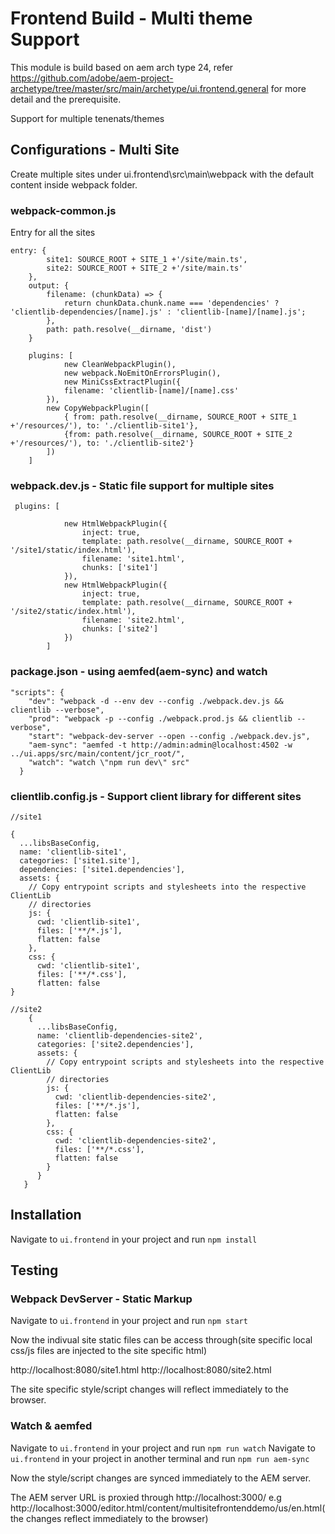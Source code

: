# Frontend Build - Multi theme Support

This module is build based on aem arch type 24, refer https://github.com/adobe/aem-project-archetype/tree/master/src/main/archetype/ui.frontend.general  for more detail and the prerequisite.

Support for multiple tenenats/themes

## Configurations - Multi Site

Create multiple sites under ui.frontend\src\main\webpack with the default content inside webpack folder.

### webpack-common.js

Entry for all the sites

```
entry: {
		site1: SOURCE_ROOT + SITE_1 +'/site/main.ts',
		site2: SOURCE_ROOT + SITE_2 +'/site/main.ts'
    },
    output: {
        filename: (chunkData) => {
            return chunkData.chunk.name === 'dependencies' ? 'clientlib-dependencies/[name].js' : 'clientlib-[name]/[name].js';
        },
        path: path.resolve(__dirname, 'dist')
    }
	
	plugins: [
			new CleanWebpackPlugin(),
			new webpack.NoEmitOnErrorsPlugin(),
			new MiniCssExtractPlugin({
			filename: 'clientlib-[name]/[name].css'
        }),
        new CopyWebpackPlugin([
			{ from: path.resolve(__dirname, SOURCE_ROOT + SITE_1 +'/resources/'), to: './clientlib-site1'},
			{from: path.resolve(__dirname, SOURCE_ROOT + SITE_2 +'/resources/'), to: './clientlib-site2'}
        ])
    ]
```
	
### webpack.dev.js - Static file support for multiple sites

```
 plugins: [
            
            new HtmlWebpackPlugin({
                inject: true,
                template: path.resolve(__dirname, SOURCE_ROOT + '/site1/static/index.html'),
                filename: 'site1.html',
                chunks: ['site1']
            }),
            new HtmlWebpackPlugin({
                inject: true,
                template: path.resolve(__dirname, SOURCE_ROOT + '/site2/static/index.html'),
                filename: 'site2.html',
                chunks: ['site2']
            })
        ]
```
		
### package.json - using aemfed(aem-sync) and watch

```
"scripts": {
    "dev": "webpack -d --env dev --config ./webpack.dev.js && clientlib --verbose",
    "prod": "webpack -p --config ./webpack.prod.js && clientlib --verbose",
    "start": "webpack-dev-server --open --config ./webpack.dev.js",
    "aem-sync": "aemfed -t http://admin:admin@localhost:4502 -w ../ui.apps/src/main/content/jcr_root/",
    "watch": "watch \"npm run dev\" src"
  }
```
  
### clientlib.config.js - Support client library for different sites

```
//site1

{
  ...libsBaseConfig,
  name: 'clientlib-site1',
  categories: ['site1.site'],
  dependencies: ['site1.dependencies'],
  assets: {
	// Copy entrypoint scripts and stylesheets into the respective ClientLib
	// directories
	js: {
	  cwd: 'clientlib-site1',
	  files: ['**/*.js'],
	  flatten: false
	},
	css: {
	  cwd: 'clientlib-site1',
	  files: ['**/*.css'],
	  flatten: false
}

//site2
    {
      ...libsBaseConfig,	
      name: 'clientlib-dependencies-site2',
      categories: ['site2.dependencies'],
      assets: {
        // Copy entrypoint scripts and stylesheets into the respective ClientLib
        // directories
        js: {
          cwd: 'clientlib-dependencies-site2',
          files: ['**/*.js'],
          flatten: false
        },
        css: {
          cwd: 'clientlib-dependencies-site2',
          files: ['**/*.css'],
          flatten: false
        }
      }
   }
``` 

## Installation

Navigate to `ui.frontend` in your project and run `npm install`

## Testing

### Webpack DevServer - Static Markup

Navigate to `ui.frontend` in your project and run `npm start`

Now the indivual site static files can be access through(site specific local css/js files are injected to the site specific html)

http://localhost:8080/site1.html
http://localhost:8080/site2.html

The site specific style/script changes will reflect immediately to the browser.


### Watch & aemfed

Navigate to `ui.frontend` in your project and run `npm run watch`
Navigate to `ui.frontend` in your project in another terminal and run `npm run aem-sync`

Now the style/script changes are synced immediately to the AEM server.

The AEM server URL is proxied through http://localhost:3000/ e.g http://localhost:3000/editor.html/content/multisitefrontenddemo/us/en.html(the changes reflect immediately to the browser)
